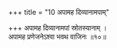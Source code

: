 +++
title = "10 अपामह दिव्यानामपाम्"

+++
अपामह दिव्यानामपां स्रोतस्यानाम् ।  
अपामह प्रणेजनेऽश्वा भवथ वाजिनः ॥१०॥